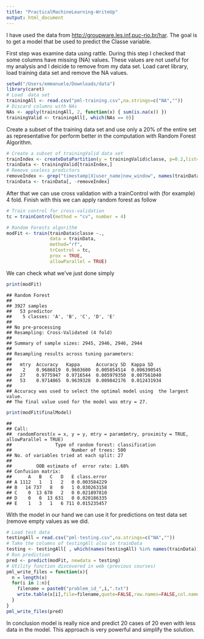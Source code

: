 ```yaml
---
title: "PracticalMachineLearning-WriteUp"
output: html_document
---
```


I have used the data from  http://groupware.les.inf.puc-rio.br/har. The goal is to get a model that be used to predict the Classe variable.

First step was examine data using rattle. During this step I checked that some columns have missing (NA) values. These values are not useful for my analysis and I deicide to remove from my data set. 
Load caret library, load training data set and remove the NA values.


```r
setwd("/Users/emmanuele/Downloads/data")
library(caret)
# Load  data set
trainingAll <- read.csv("pml-training.csv",na.strings=c("NA",""))
# Discard columns with NAs
NAs <- apply(trainingAll, 2, function(x) { sum(is.na(x)) })
trainingValid <- trainingAll[, which(NAs == 0)]
```

Create a subset of the training data set and use only a 20% of the entire set as representative for perform better in the computation with Random Forest Algorithm.


```r
# Create a subset of trainingValid data set
trainIndex <- createDataPartition(y = trainingValid$classe, p=0.2,list=FALSE)
trainData <- trainingValid[trainIndex,]
# Remove useless predictors
removeIndex <- grep("timestamp|X|user_name|new_window", names(trainData))
trainData <- trainData[, -removeIndex]
```

After that we can use cross validation with a trainControl with (for example) 4 fold. Finish with this we can apply random forest as follow


```r
# Train control for cross-validation
tc = trainControl(method = "cv", number = 4)

# Random Forests algorithm
modFit <- train(trainData$classe ~.,
                data = trainData,
                method="rf",
                trControl = tc,
                prox = TRUE,
                allowParallel = TRUE)
```
We can check what we've just done simply


```r
print(modFit)
```

```
## Random Forest 
## 
## 3927 samples
##   53 predictor
##    5 classes: 'A', 'B', 'C', 'D', 'E' 
## 
## No pre-processing
## Resampling: Cross-Validated (4 fold) 
## 
## Summary of sample sizes: 2945, 2946, 2946, 2944 
## 
## Resampling results across tuning parameters:
## 
##   mtry  Accuracy   Kappa      Accuracy SD  Kappa SD   
##    2    0.9686819  0.9603600  0.005054514  0.006390545
##   27    0.9775947  0.9716544  0.005979350  0.007561040
##   53    0.9714865  0.9639328  0.009842176  0.012431934
## 
## Accuracy was used to select the optimal model using  the largest value.
## The final value used for the model was mtry = 27.
```

```r
print(modFit$finalModel)
```

```
## 
## Call:
##  randomForest(x = x, y = y, mtry = param$mtry, proximity = TRUE,      allowParallel = TRUE) 
##                Type of random forest: classification
##                      Number of trees: 500
## No. of variables tried at each split: 27
## 
##         OOB estimate of  error rate: 1.68%
## Confusion matrix:
##      A   B   C   D   E class.error
## A 1112   1   1   2   0 0.003584229
## B   14 737   8   0   1 0.030263158
## C    0  13 670   2   0 0.021897810
## D    0   0  13 631   0 0.020186335
## E    1   3   1   6 711 0.015235457
```

With the model in our hand we can use it for predictions on test data set (remove empty values as we did.


```r
# Load test data
testingAll = read.csv("pml-testing.csv",na.strings=c("NA",""))
# Take the columns of testingAll also in trainData
testing <- testingAll[ , which(names(testingAll) %in% names(trainData))]
# Run prediction
pred <- predict(modFit, newdata = testing)
# Utility function discovered in web (previous courses)
pml_write_files = function(x){
  n = length(x)
  for(i in 1:n){
    filename = paste0("problem_id_",i,".txt")
    write.table(x[i],file=filename,quote=FALSE,row.names=FALSE,col.names=FALSE)
  }
}
pml_write_files(pred)
```
In conclusion model is really nice and predict 20 cases of 20 even with less data in the model. This approach is very powerful and simplify the solution.
